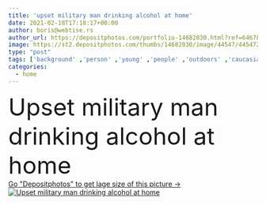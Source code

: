 ```yaml
---
title: 'upset military man drinking alcohol at home'
date: 2021-02-18T17:18:17+00:00
author: boris@webtise.rs
author_url: https://depositphotos.com/portfolio-14682830.html?ref=64678756
image: https://st2.depositphotos.com/thumbs/14682830/image/44547/445472306/api_thumb_450.jpg?forcejpeg=true
type: "post"
tags: ['background' ,'person' ,'young' ,'people' ,'outdoors' ,'caucasian' ,'action' ,'male' ,'protection' ,'man' ,'service' ,'home' ,'stress' ,'concentration' ,'special' ,'safety' ,'security' ,'alcohol' ,'military' ,'weapon' ,'drinking' ,'uniform' ,'training' ,'war' ,'army' ,'sad' ,'upset' ,'armed' ,'soldier' ,'battle' ,'combat' ,'warrior' ,'camouflage' ,'gun' ,'rifle' ]
categories: 
  - home
---
```

<div aling="center">
            <font size="60"> Upset military man drinking alcohol at home</font>   
</div>
<div>
    <a href='https://st2.depositphotos.com/thumbs/14682830/image/44547/445472306/api_thumb_450.jpg?forcejpeg=true?ref=64678756' target=_blank > Go "Depositphotos" to get lage size of this picture ->
        <img href='https://st2.depositphotos.com/thumbs/14682830/image/44547/445472306/api_thumb_450.jpg?forcejpeg=true?ref=64678756' src='https://st2.depositphotos.com/14682830/44547/i/950/depositphotos_445472306-stock-photo-upset-military-man-drinking-alcohol.jpg?forcejpeg=true' alt='Upset military man drinking alcohol at home' >
    </a>
</div>
